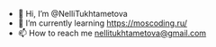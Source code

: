 - 👋 Hi, I’m @NelliTukhtametova
- 🌱 I’m currently learning https://moscoding.ru/
- 📫 How to reach me nellitukhtametova@gmail.com
